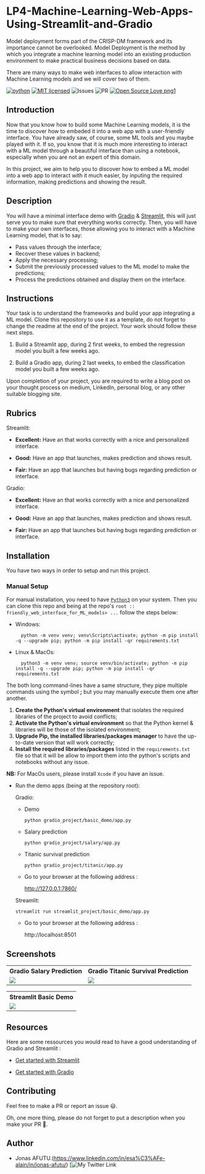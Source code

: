 # LP4-Machine-Learning-Web-Apps-Using-Streamlit-and-Gradio
Model deployment forms part of the CRISP-DM framework and its importance cannot be overlooked. Model Deployment is the method by which you integrate a machine learning model into an existing production environment to make practical business decisions based on data. 

There are many ways to make web interfaces to allow interaction with Machine Learning models and we will cover two of them.

[![python](https://img.shields.io/badge/Python-3776AB?style=for-the-badge&logo=python&logoColor=white)](https://img.shields.io/badge/Python-3776AB?style=for-the-badge&logo=python&logoColor=white)
[![MIT licensed](https://img.shields.io/badge/license-mit-blue?style=for-the-badge&logo=appveyor)](./LICENSE)
![Issues](https://img.shields.io/github/issues/PapiHack/wimlds-demo?style=for-the-badge&logo=appveyor)
![PR](https://img.shields.io/github/issues-pr/PapiHack/wimlds-demo?style=for-the-badge&logo=appveyor)
[![Open Source Love png1](https://badges.frapsoft.com/os/v1/open-source.png?v=103)](https://github.com/ellerbrock/open-source-badges/)

## Introduction

Now that you know how to build some Machine Learning models, it is the time to discover how to embeded it into a web app with a user-friendly interface. You have already saw, of course, some ML tools and you maybe played with it. If so, you know that it is much more interesting to interact with a ML model through a beautiful interface than using a notebook, especially when you are not an expert of this domain.  

In this project, we aim to help you to discover how to embed a ML model into a web app to interact with it much easier, by inputing the required information, making predictions and showing the result.


<!-- You can find the slides of my talk at <https://meissa-wimlds-presentation.netlify.app>. -->

## Description

<!-- 
[gradio](https://gradio.app/)
[streamlit](https://streamlit.io/)
-->

You will have a minimal interface demo with [Gradio](https://gradio.app/) & [Streamlit](https://streamlit.io/), this will just serve you to make sure that everything works correctly. Then, you will have to make your own interfaces, those allowing you to interact with a Machine Learning model, that is to say:
- Pass values through the interface;
- Recover these values in backend;
- Apply the necessary processing;
- Submit the previously processed values to the ML model to make the predictions;
- Process the predictions obtained and display them on the interface.

## Instructions

Your task is to understand the frameworks and build your app integrating a ML model.
Clone this repository to use it as a template, do not forget to change the readme at the end of the project.
Your work should follow these next steps.

1.  Build a Streamlit app, during 2 first weeks, to embed the regression model you built a few weeks ago. 

2.  Build a Gradio app, during 2 last weeks, to embed the classification model you built a few weeks ago.


Upon completion of your project, you are required to write a blog post
on your thought process on medium, LinkedIn, personal blog, or any other
suitable blogging site.

## Rubrics

Streamlit:

-   **Excellent:** Have an that works correctly with a nice and personalized interface.

-   **Good:** Have an app that launches, makes prediction and shows result.

-   **Fair:** Have an app that launches but having bugs regarding prediction or interface.


Gradio:

-   **Excellent:** Have an that works correctly with a nice and personalized interface.

-   **Good:** Have an app that launches, makes prediction and shows result.

-   **Fair:** Have an app that launches but having bugs regarding prediction or interface.

## Installation

You have two ways in order to setup and run this project.

### Manual Setup

For manual installation, you need to have [`Python3`](https://www.python.org/) on your system. Then you can clone this repo and being at the repo's `root :: friendly_web_interface_for_ML_models> ...`  follow the steps below:

- Windows:
        
        python -m venv venv; venv\Scripts\activate; python -m pip install -q --upgrade pip; python -m pip install -qr requirements.txt  

- Linux & MacOs:
        
        python3 -m venv venv; source venv/bin/activate; python -m pip install -q --upgrade pip; python -m pip install -qr requirements.txt  

The both long command-lines have a same structure, they pipe multiple commands using the symbol **;** but you may manually execute them one after another.

1. **Create the Python's virtual environment** that isolates the required libraries of the project to avoid conflicts;
2. **Activate the Python's virtual environment** so that the Python kernel & libraries will be those of the isolated environment;
3. **Upgrade Pip, the installed libraries/packages manager** to have the up-to-date version that will work correctly;
4. **Install the required libraries/packages** listed in the `requirements.txt` file so that it will be allow to import them into the python's scripts and notebooks without any issue.

**NB:** For MacOs users, please install `Xcode` if you have an issue.

- Run the demo apps (being at the repository root):
        
  Gradio:
    
    - Demo

          python gradio_project/basic_demo/app.py

    - Salary prediction

          python gradio_project/salary/app.py

    - Titanic survival prediction

          python gradio_project/titanic/app.py   


  - Go to your browser at the following address :
        
      http://127.0.0.1:7860/


  Streamlit: 

      streamlit run streamlit_project/basic_demo/app.py

  - Go to your browser at the following address :
        
      http://localhost:8501

<!-- ## Structure
### File: app.py

### Folder: ml 

C:.
├───.pytest_cache
│   └───v
│       └───cache
├───gradio_project
│   ├───salary 
│   └───titanic
├───ml
│   ├───salary
│   └───titanic
├───streamlit_project
└───tests
    ├───gradio_project
    ├───ml
    └───streamlit_project


-->

## Screenshots

<table>
    <tr>
        <th>Gradio Salary Prediction</th>
        <th>Gradio Titanic Survival Prediction</th>
    </tr>
    <tr>
        <td><img src="./screenshots/gr_salary_app_interface.png"/></td>
        <td><img src="./screenshots/gr_titanic_app_interface.png"/></td>
    </tr>
</table>

<table>
    <tr>
        <th>Streamlit Basic Demo</th>
    </tr>
    <tr>
        <td><img src="./screenshots/st_basic_demo_app_interface.png"/></td>
    </tr>
</table>

## Resources
Here are some ressources you would read to have a good understanding of Gradio and Streamlit :
- [Get started with Streamlit](https://docs.streamlit.io/library/get-started/create-an-app)

- [Get started with Gradio](https://gradio.app/getting_started/)




## Contributing

Feel free to make a PR or report an issue 😃.

Oh, one more thing, please do not forget to put a description when you make your PR 🙂.

## Author

- Jonas AFUTU.(https://www.linkedin.com/in/esa%C3%AFe-alain/in/jonas-afutu/)
[![My Twitter Link](https://twitter.com/nikoifirewall)
